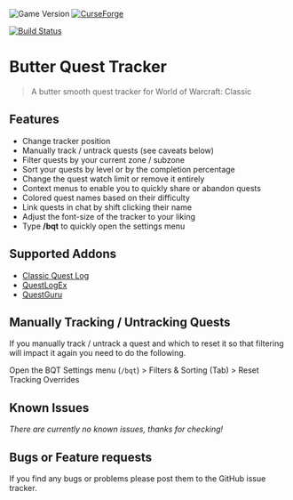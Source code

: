 ![Game Version](https://img.shields.io/badge/Game%20Version-1.13.2-informational)
[![CurseForge](https://img.shields.io/badge/CurseForge-Published-success)](https://www.curseforge.com/wow/addons/butter-quest-tracker)

[![Build Status](https://img.shields.io/travis/com/butter-cookie-kitkat/ButterQuestTracker)](https://travis-ci.com/butter-cookie-kitkat/ButterQuestTracker)

# Butter Quest Tracker

> A butter smooth quest tracker for World of Warcraft: Classic

## Features

- Change tracker position
- Manually track / untrack quests (see caveats below)
- Filter quests by your current zone / subzone
- Sort your quests by level or by the completion percentage
- Change the quest watch limit or remove it entirely
- Context menus to enable you to quickly share or abandon quests
- Colored quest names based on their difficulty
- Link quests in chat by shift clicking their name
- Adjust the font-size of the tracker to your liking
- Type **/bqt** to quickly open the settings menu

## Supported Addons

- [Classic Quest Log](https://www.curseforge.com/wow/addons/classic-quest-log)
- [QuestLogEx](https://www.wowinterface.com/downloads/info24980-QuestLogEx.html)
- [QuestGuru](https://www.curseforge.com/wow/addons/questguru_classic)

## Manually Tracking / Untracking Quests

If you manually track / untrack a quest and which to reset it so that filtering will impact it again you need to do the following.

Open the BQT Settings menu (`/bqt`) > Filters & Sorting (Tab) > Reset Tracking Overrides

## Known Issues

_There are currently no known issues, thanks for checking!_

## Bugs or Feature requests

If you find any bugs or problems please post them to the GitHub issue tracker.
